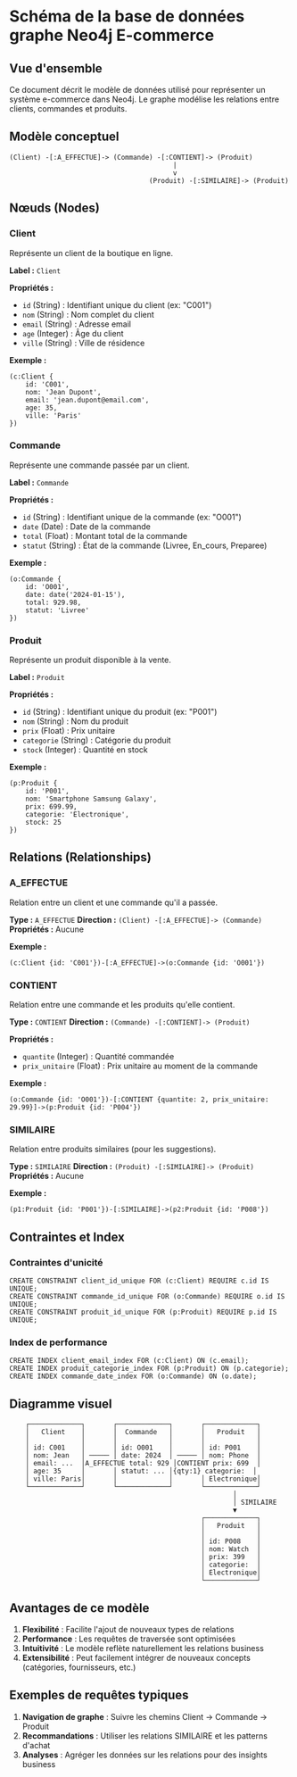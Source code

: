 # Schéma de la base de données graphe Neo4j E-commerce

## Vue d'ensemble

Ce document décrit le modèle de données utilisé pour représenter un système e-commerce dans Neo4j. Le graphe modélise les relations entre clients, commandes et produits.

## Modèle conceptuel

```
(Client) -[:A_EFFECTUE]-> (Commande) -[:CONTIENT]-> (Produit)
                                         |
                                         v
                                   (Produit) -[:SIMILAIRE]-> (Produit)
```

## Nœuds (Nodes)

### Client
Représente un client de la boutique en ligne.

**Label :** `Client`

**Propriétés :**
- `id` (String) : Identifiant unique du client (ex: "C001")
- `nom` (String) : Nom complet du client
- `email` (String) : Adresse email
- `age` (Integer) : Âge du client
- `ville` (String) : Ville de résidence

**Exemple :**
```cypher
(c:Client {
    id: 'C001', 
    nom: 'Jean Dupont', 
    email: 'jean.dupont@email.com', 
    age: 35, 
    ville: 'Paris'
})
```

### Commande
Représente une commande passée par un client.

**Label :** `Commande`

**Propriétés :**
- `id` (String) : Identifiant unique de la commande (ex: "O001")
- `date` (Date) : Date de la commande
- `total` (Float) : Montant total de la commande
- `statut` (String) : État de la commande (Livree, En_cours, Preparee)

**Exemple :**
```cypher
(o:Commande {
    id: 'O001', 
    date: date('2024-01-15'), 
    total: 929.98, 
    statut: 'Livree'
})
```

### Produit
Représente un produit disponible à la vente.

**Label :** `Produit`

**Propriétés :**
- `id` (String) : Identifiant unique du produit (ex: "P001")
- `nom` (String) : Nom du produit
- `prix` (Float) : Prix unitaire
- `categorie` (String) : Catégorie du produit
- `stock` (Integer) : Quantité en stock

**Exemple :**
```cypher
(p:Produit {
    id: 'P001', 
    nom: 'Smartphone Samsung Galaxy', 
    prix: 699.99, 
    categorie: 'Electronique', 
    stock: 25
})
```

## Relations (Relationships)

### A_EFFECTUE
Relation entre un client et une commande qu'il a passée.

**Type :** `A_EFFECTUE`
**Direction :** `(Client) -[:A_EFFECTUE]-> (Commande)`
**Propriétés :** Aucune

**Exemple :**
```cypher
(c:Client {id: 'C001'})-[:A_EFFECTUE]->(o:Commande {id: 'O001'})
```

### CONTIENT
Relation entre une commande et les produits qu'elle contient.

**Type :** `CONTIENT`
**Direction :** `(Commande) -[:CONTIENT]-> (Produit)`

**Propriétés :**
- `quantite` (Integer) : Quantité commandée
- `prix_unitaire` (Float) : Prix unitaire au moment de la commande

**Exemple :**
```cypher
(o:Commande {id: 'O001'})-[:CONTIENT {quantite: 2, prix_unitaire: 29.99}]->(p:Produit {id: 'P004'})
```

### SIMILAIRE
Relation entre produits similaires (pour les suggestions).

**Type :** `SIMILAIRE`
**Direction :** `(Produit) -[:SIMILAIRE]-> (Produit)`
**Propriétés :** Aucune

**Exemple :**
```cypher
(p1:Produit {id: 'P001'})-[:SIMILAIRE]->(p2:Produit {id: 'P008'})
```

## Contraintes et Index

### Contraintes d'unicité
```cypher
CREATE CONSTRAINT client_id_unique FOR (c:Client) REQUIRE c.id IS UNIQUE;
CREATE CONSTRAINT commande_id_unique FOR (o:Commande) REQUIRE o.id IS UNIQUE;
CREATE CONSTRAINT produit_id_unique FOR (p:Produit) REQUIRE p.id IS UNIQUE;
```

### Index de performance
```cypher
CREATE INDEX client_email_index FOR (c:Client) ON (c.email);
CREATE INDEX produit_categorie_index FOR (p:Produit) ON (p.categorie);
CREATE INDEX commande_date_index FOR (o:Commande) ON (o.date);
```

## Diagramme visuel

```
    ┌─────────────┐       ┌─────────────┐       ┌─────────────┐
    │   Client    │       │  Commande   │       │   Produit   │
    │             │       │             │       │             │
    │ id: C001    │       │ id: O001    │       │ id: P001    │
    │ nom: Jean   │ ───── │ date: 2024  │ ───── │ nom: Phone  │
    │ email: ...  │A_EFFECTUE total: 929 │CONTIENT prix: 699  │
    │ age: 35     │       │ statut: ... │{qty:1} categorie:  │
    │ ville: Paris│       │             │       │ Electronique│
    └─────────────┘       └─────────────┘       └─────────────┘
                                                        │
                                                        │ SIMILAIRE
                                                        ▼
                                                ┌─────────────┐
                                                │   Produit   │
                                                │             │
                                                │ id: P008    │
                                                │ nom: Watch  │
                                                │ prix: 399   │
                                                │ categorie:  │
                                                │ Electronique│
                                                └─────────────┘
```

## Avantages de ce modèle

1. **Flexibilité** : Facilite l'ajout de nouveaux types de relations
2. **Performance** : Les requêtes de traversée sont optimisées
3. **Intuitivité** : Le modèle reflète naturellement les relations business
4. **Extensibilité** : Peut facilement intégrer de nouveaux concepts (catégories, fournisseurs, etc.)

## Exemples de requêtes typiques

1. **Navigation de graphe** : Suivre les chemins Client → Commande → Produit
2. **Recommandations** : Utiliser les relations SIMILAIRE et les patterns d'achat
3. **Analyses** : Agréger les données sur les relations pour des insights business
